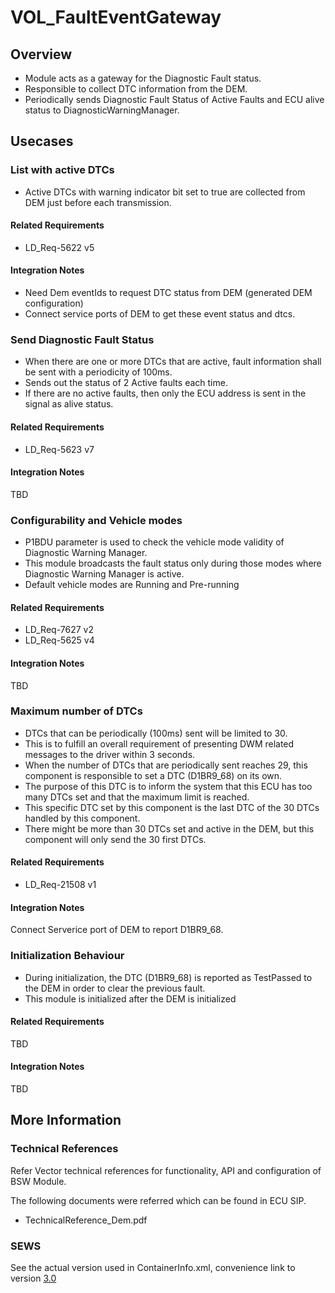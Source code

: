 # VOL_FaultEventGateway

## Overview

* Module acts as a gateway for the Diagnostic Fault status.
* Responsible to collect DTC information from the DEM.
* Periodically sends Diagnostic Fault Status of Active Faults and ECU alive status to DiagnosticWarningManager.
 
## Usecases

### List with active DTCs

* Active DTCs with warning indicator bit set to true are collected from DEM just before each transmission. 

#### Related Requirements

* LD_Req-5622 v5

#### Integration Notes

* Need Dem eventIds to request DTC status from DEM (generated DEM configuration)
* Connect service ports of DEM to get these event status and dtcs.

### Send Diagnostic Fault Status

* When there are one or more DTCs that are active, fault information shall be sent with a periodicity of 100ms.
* Sends out the status of 2 Active faults each time.
* If there are no active faults, then only the ECU address is sent in the signal as alive status.

#### Related Requirements

* LD_Req-5623 v7

#### Integration Notes

TBD

### Configurability and Vehicle modes

* P1BDU parameter is used to check the vehicle mode validity of Diagnostic Warning Manager.
* This module broadcasts the fault status only during those modes where Diagnostic Warning Manager is active.
* Default vehicle modes are Running and Pre-running

#### Related Requirements

* LD_Req-7627 v2
* LD_Req-5625 v4

#### Integration Notes

TBD

### Maximum number of DTCs

* DTCs that can be periodically (100ms) sent will be limited to 30.
* This is to fulfill an overall requirement of presenting DWM related messages to the driver within 3 seconds. 
* When the number of DTCs that are periodically sent reaches 29, this component is responsible to set a DTC (D1BR9_68) on its own.
* The purpose of this DTC is to inform the system that this ECU has too many DTCs set and that the maximum limit is reached.
* This specific DTC set by this component is the last DTC of the 30 DTCs handled by this component.
* There might be more than 30 DTCs set and active in the DEM, but this component will only send the 30 first DTCs.

#### Related Requirements

* LD_Req-21508 v1

#### Integration Notes

Connect Serverice port of DEM to report D1BR9_68.

### Initialization Behaviour

* During initialization, the DTC (D1BR9_68) is reported as TestPassed to the DEM in order to clear the previous fault.
* This module is initialized after the DEM is initialized

#### Related Requirements

TBD

#### Integration Notes

TBD

## More Information

### Technical References
Refer Vector technical references for functionality, API and configuration of BSW Module.

The following documents were referred which can be found in ECU SIP.

* TechnicalReference_Dem.pdf

### SEWS

See the actual version used in ContainerInfo.xml, convenience link to version [3.0](https://sews.volvo.net/Sews2/ViewData/ViewContainerData.aspx?ContainerId=14461)
